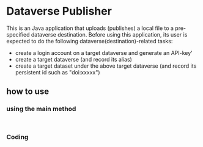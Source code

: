 # Dataverse Publisher

This is an Java application that uploads (publishes) a local file to
a pre-specified dataverse destination.  Before using this application, 
its user is expected to do the following dataverse(destination)-related tasks:

* create a login account on a target dataverse and generate an API-key'
* create a target dataverse (and record its alias)
* create a target dataset under the above target dataverse (and record its 
persistent id such as "doi:xxxxx")

## how to use
### using the main method
```Java



```

### Coding 